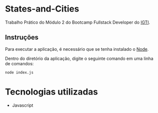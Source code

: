 # States-and-Cities
Trabalho Prático do Módulo 2 do Bootcamp Fullstack Developer do [IGTI](https://igti.com.br).

## Instruções
Para executar a aplicação, é necessário que se tenha instalado o [Node](https://nodejs.org).

Dentro do diretório da aplicação, digite o seguinte comando em uma linha de comandos:
```bash
node index.js
```

# Tecnologias utilizadas
- Javascript
